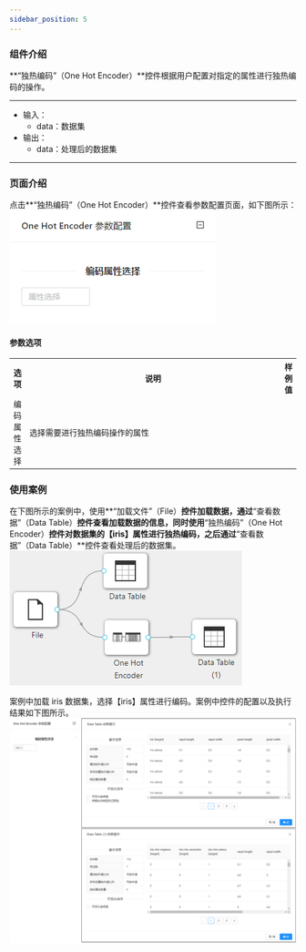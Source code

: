 ```yaml
---
sidebar_position: 5
---
```

### 组件介绍
**“独热编码”（One Hot Encoder）**控件根据用户配置对指定的属性进行独热编码的操作。

<hr/>

- 输入：
  - data：数据集
- 输出：
  - data：处理后的数据集

<hr/>


### 页面介绍
点击**“独热编码”（One Hot Encoder）**控件查看参数配置页面，如下图所示：  
[ ![](/img/aistudio/feature-engineering/one-hot-encoder/param.png) ](/img/aistudio/feature-engineering/one-hot-encoder/param.png)

#### 参数选项
<table>
  <tr>
    <th>选项</th>
    <th width="650">说明</th>
    <th>样例值</th>
  </tr>
  <tr>
      <td>编码属性选择</td> 
      <td>
      选择需要进行独热编码操作的属性
      </td> 
      <td></td>
  </tr>
</table>

### 使用案例
在下图所示的案例中，使用**“加载文件”（File）**控件加载数据，通过**“查看数据”（Data Table）**控件查看加载数据的信息，同时使用**“独热编码”（One Hot Encoder）**控件对数据集的【iris】属性进行独热编码，之后通过**“查看数据”（Data Table）**控件查看处理后的数据集。   
[ ![](/img/aistudio/feature-engineering/one-hot-encoder/workflow.png) ](/img/aistudio/feature-engineering/one-hot-encoder/workflow.png)

案例中加载 iris 数据集，选择【iris】属性进行编码。案例中控件的配置以及执行结果如下图所示。    
[ ![](/img/aistudio/feature-engineering/one-hot-encoder/workflow-result.png) ](/img/aistudio/feature-engineering/one-hot-encoder/workflow-result.png)